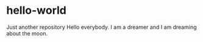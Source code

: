 # hello-world
Just another repository
Hello everybody. I am a dreamer and I am dreaming about the moon.
